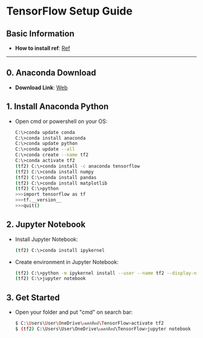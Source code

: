 # TensorFlow Setup Guide
## Basic Information
- **How to install ref**: [Ref](https://www.youtube.com/watch?v=Ot8ETwu4fsg&list=PLvryaFgeDtavHuROwcZU5SSi3oKj_zDOG&index=6 )
---

## 0. Anaconda Download
- **Download Link**: [Web](https://www.anaconda.com/download/success)

## 1. Install Anaconda Python
- Open cmd or powershell on your OS:
    ```bash
    C:\>conda update conda
    C:\>conda install anaconda
    C:\>conda update python
    C:\>conda update --all
    C:\>conda create --name tf2
    C:\>conda activate tf2
    (tf2) C:\>conda install -c anaconda tensorflow
    (tf2) C:\>conda install numpy
    (tf2) C:\>conda install pandas
    (tf2) C:\>conda install matplotlib
    (tf2) C:\>python
    >>>import tensorflow as tf
    >>>tf.__version__
    >>>quit()
    ```
## 2. Jupyter Notebook
- Install Jupyter Notebook:
    ```bash
    (tf2) C:\>conda install ipykernel
    ```
- Create environment in Jupyter Notebook:
    ```bash
    (tf2) C:\>python -m ipykernel install --user --name tf2 --display-name "TensorFlow2"
    (tf2) C:\>jupyter notebook
    ```
## 3. Get Started
- Open your folder and put "cmd" on search bar:
    ```bash
    $ C:\Users\User\OneDrive\เดสก์ท็อป\TensorFlow>activate tf2
    $ (tf2) C:\Users\User\OneDrive\เดสก์ท็อป\TensorFlow>jupyter notebook
    ```